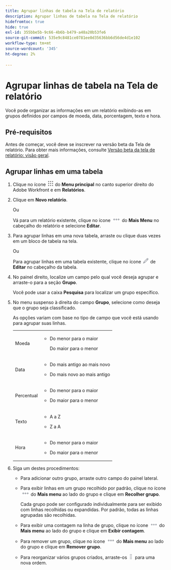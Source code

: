 ```yaml
---
title: Agrupar linhas de tabela na Tela de relatório
description: Agrupar linhas de tabela na Tela de relatório
hidefromtoc: true
hide: true
exl-id: 355bbe5b-9c66-4b6b-b479-a48a20b53fe6
source-git-commit: 535e9c8481ce0781ee0d35636bb6d56de4d1e102
workflow-type: tm+mt
source-wordcount: '345'
ht-degree: 2%

---
```


# Agrupar linhas de tabela na Tela de relatório

Você pode organizar as informações em um relatório exibindo-as em grupos definidos por campos de moeda, data, porcentagem, texto e hora.

## Pré-requisitos

Antes de começar, você deve se inscrever na versão beta da Tela de relatório. Para obter mais informações, consulte [Versão beta da tela de relatório: visão geral](/help/quicksilver/product-announcements/betas/canvas-dashboards-beta/reporting-canvas-beta-overview.md).

## Agrupar linhas em uma tabela

1. Clique no ícone ![](assets/main-menu-icon.png) do **Menu principal** no canto superior direito do Adobe Workfront e em **Relatórios**.
1. Clique em **Novo relatório**.

   Ou

   Vá para um relatório existente, clique no ícone ![](assets/more-icon.png) do **Mais Menu** no cabeçalho do relatório e selecione **Editar**.

1. Para agrupar linhas em uma nova tabela, arraste ou clique duas vezes em um bloco de tabela na tela.

   Ou

   Para agrupar linhas em uma tabela existente, clique no ícone ![](assets/edit-icon.png) de **Editar** no cabeçalho da tabela.

1. No painel direito, localize um campo pelo qual você deseja agrupar e arraste-o para a seção **Grupo**.

   Você pode usar a caixa **Pesquisa** para localizar um grupo específico.

1. No menu suspenso à direita do campo **Grupo**, selecione como deseja que o grupo seja classificado.

   As opções variam com base no tipo de campo que você está usando para agrupar suas linhas.

   <table style="table-layout:auto"> 
    <col> 
    <col> 
    <tbody> 
     <tr> 
      <td role="rowheader">Moeda</td> 
      <td> 
       <ul> 
        <li> <p>Do menor para o maior</p> <p>Do maior para o menor</p> </li> 
       </ul> </td> 
     </tr> 
     <tr> 
      <td role="rowheader">Data</td> 
      <td> 
       <ul> 
        <li> <p>Do mais antigo ao mais novo</p> </li> 
        <li> <p>Do mais novo ao mais antigo</p> </li> 
       </ul> </td> 
     </tr> 
     <tr> 
      <td role="rowheader">Percentual</td> 
      <td> 
       <ul> 
        <li> <p>Do menor para o maior</p> </li> 
        <li> <p>Do maior para o menor</p> </li> 
       </ul> </td> 
     </tr> 
     <tr> 
      <td role="rowheader">Texto</td> 
      <td> 
       <ul> 
        <li> <p>A a Z</p> </li> 
        <li> <p>Z a A</p> </li> 
       </ul> </td> 
     </tr> 
     <tr> 
      <td role="rowheader">Hora</td> 
      <td> 
       <ul> 
        <li> <p>Do menor para o maior</p> </li> 
        <li> <p>Do maior para o menor</p> </li> 
       </ul> </td> 
     </tr> 
    </tbody> 
   </table>

1. Siga um destes procedimentos:

   * Para adicionar outro grupo, arraste outro campo do painel lateral.
   * Para exibir linhas em um grupo recolhido por padrão, clique no ícone ![](assets/more-icon.png) do **Mais menu** ao lado do grupo e clique em **Recolher grupo**.

     Cada grupo pode ser configurado individualmente para ser exibido com linhas recolhidas ou expandidas. Por padrão, todas as linhas agrupadas são recolhidas.

   * Para exibir uma contagem na linha de grupo, clique no ícone ![](assets/more-icon-27x15.png) do **Mais menu** ao lado do grupo e clique em **Exibir contagem**.
   * Para remover um grupo, clique no ícone ![](assets/more-icon.png) do **Mais menu** ao lado do grupo e clique em **Remover grupo**.
   * Para reorganizar vários grupos criados, arraste-os ![](assets/move-icon---dots.png) para uma nova ordem.
